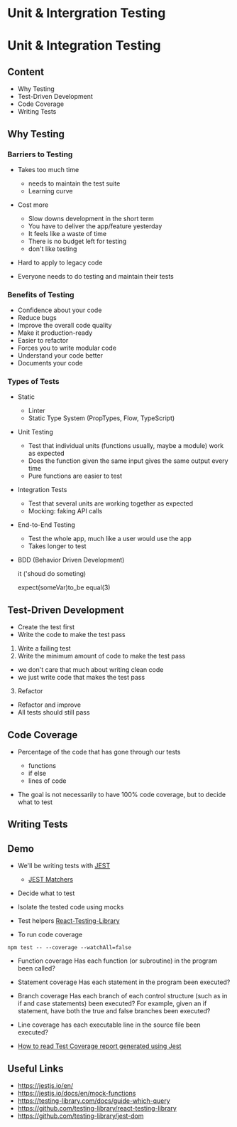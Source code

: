 # Unit & Intergration Testing

# Unit & Integration Testing

## Content

- Why Testing
- Test-Driven Development
- Code Coverage
- Writing Tests

## Why Testing

### Barriers to Testing

- Takes too much time

  - needs to maintain the test suite
  - Learning curve

- Cost more

  - Slow downs development in the short term
  - You have to deliver the app/feature yesterday
  - It feels like a waste of time
  - There is no budget left for testing
  - don't like testing

- Hard to apply to legacy code
- Everyone needs to do testing and maintain their tests

### Benefits of Testing

- Confidence about your code
- Reduce bugs
- Improve the overall code quality
- Make it production-ready
- Easier to refactor
- Forces you to write modular code
- Understand your code better
- Documents your code

### Types of Tests

- Static

  - Linter
  - Static Type System (PropTypes, Flow, TypeScript)

- Unit Testing

  - Test that individual units (functions usually, maybe a module) work as expected
  - Does the function given the same input gives the same output every time
  - Pure functions are easier to test

- Integration Tests

  - Test that several units are working together as expected
  - Mocking: faking API calls

- End-to-End Testing

  - Test the whole app, much like a user would use the app
  - Takes longer to test

- BDD (Behavior Driven Development)

  it ('shoud do someting)

  expect(someVar)to_be equal(3)

## Test-Driven Development

- Create the test first
- Write the code to make the test pass

1. Write a failing test
2. Write the minimum amount of code to make the test pass

- we don't care that much about writing clean code
- we just write code that makes the test pass

3. Refactor

- Refactor and improve
- All tests should still pass

## Code Coverage

- Percentage of the code that has gone through our tests

  - functions
  - if else
  - lines of code

- The goal is not necessarily to have 100% code coverage, but to decide what to test

## Writing Tests

## Demo

- We'll be writing tests with [JEST](https://jestjs.io/)

  - [JEST Matchers](https://jestjs.io/docs/en/expect)

- Decide what to test
- Isolate the tested code using mocks
- Test helpers [React-Testing-Library](https://testing-library.com/docs/react-testing-library/intro)

- To run code coverage

`npm test -- --coverage --watchAll=false`

- Function coverage Has each function (or subroutine) in the program been called?
- Statement coverage Has each statement in the program been executed?
- Branch coverage Has each branch of each control structure (such as in if and case statements) been executed? For example, given an if statement, have both the true and false branches been executed?
- Line coverage has each executable line in the source file been executed?

- [How to read Test Coverage report generated using Jest](https://medium.com/@krishankantsinghal/how-to-read-test-coverage-report-generated-using-jest-c2d1cb70da8b)

## Useful Links

- https://jestjs.io/en/
- https://jestjs.io/docs/en/mock-functions
- https://testing-library.com/docs/guide-which-query
- https://github.com/testing-library/react-testing-library
- https://github.com/testing-library/jest-dom
